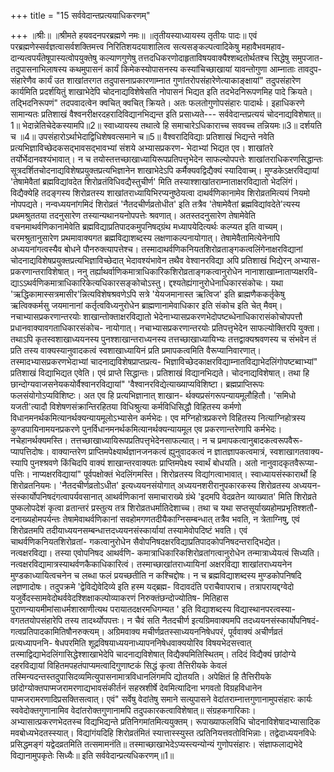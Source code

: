 +++
title = "15 सर्ववेदान्तप्रत्ययाधिकरणम्"

+++
॥श्रीः॥ ॥श्रीमते हयवदनपरब्रह्मणे नमः॥ ॥तृतीयस्याध्यायस्य तृतीयः पादः॥ एवं परब्रह्मणेस्सर्वज्ञत्वासर्वशक्तिमत्त्व निरितिशयदयाशालित्व सत्यसङ्कल्पत्वादिकेषु महावैभवमहाव- दान्यत्वपर्यंतेषूपास्यत्वोपयुक्तेषु कल्याणगुणेषु तत्तदधिकरणोदाहृताविषयवाक्यैश्शब्दतोर्थतश्च सिद्धेषु समुपजात- तदुपासनाभिलाषस्य कथमुपासनं कार्यं किमेकस्योपासनस्य कस्यांचिच्छाखायां यावन्तोगुणा आम्नाताः तावदुप- संहारेणैव कार्यं उत शाखांतरगत तदुपासनाप्रकारणाम्नात गुणांतरोपसंहारेणेत्याकाङ्क्षायां" तदुपसंहारेण कार्यमिति प्रदर्शयितुं शाखाभेदेपि चोदनाद्यविशेषेसति नोपासनं भिद्यत इति तदभेदनिरूपणमिह पादे क्रियते। तद्भिदनिरूपणं" तदपवादत्वेन क्वचित् क्वचित् क्रियते। अतः फलतोगुणोपसंहारः पादार्थः। इहाधिकरणे सामान्यतः प्रतिशाखं वैश्वनरीक्षरदहरादिविद्यानभिद्यन्त इति प्रसाध्यते--- सर्ववेदान्तप्रत्ययं चोदनाद्यविशेषात्॥1॥ भेदान्नेतिचेदेकस्यामपि॥2॥ स्वाध्यायस्य तथात्वे हि समाचारेऽधिकाराच्च सववच्च तन्नियमः॥3॥ दर्शयति च ॥4॥ उपसंहारोऽर्थाभेदाद्विधिशेषवत्समाने च॥5॥ वैश्वरादिविद्याः प्रतिशाखं भिद्यन्ते नवेति प्रत्यभिज्ञाविच्छेदकसद्भावसद्भावभ्यां संशये अभ्यासप्रकरण- भेदाभ्यां भिद्यत एव। शाखांतरे तर्योर्भेदानवश्यंभावात्। न च तयोस्तत्तच्छाखाध्यायिरूपप्रतिपत्तृभेदेन साफल्योपपत्तेः शाखांतराधिकरणसिद्धान्तः सूत्रदर्शितचोदनाद्यविशेषप्रयुक्तप्रत्यभिज्ञानेन शाखाभेदेऽपि कर्मैक्यवद्विद्यैक्यं स्यादिवाच्म्। मुण्डकेऽक्षरविद्यायां 'तेषामेवैतां ब्रह्मविद्यांवदेत शिरोव्रतंविधिवद्यैस्तुचीर्ण' मिति तस्याश्शाखांतराम्नाताक्षरविद्यातो भेदलिंगं। विद्यैक्येहि तदङ्गस्य शिरोव्रतस्य शाखांतराध्यायिभिरप्यनुष्ठेयत्वा दाथर्वणिकानामेव शिरोव्रतमित्ययं नियमो नोपपद्यते। नन्वध्ययनांगमिदं शिरोव्रतं 'नैतदचीर्णव्रतोधीत' इति तत्रैव 'तेषामेवैतां ब्रह्मविद्यांवदेते'त्यस्य प्रथमश्रुततया तदनुसारेण तस्यान्यथानयनोपपत्तेः श्रवणात्। अतस्तदनुसारेण तेषामेवेति वचनमाथर्वणिकानामेवेति ब्रह्मविद्याप्रतिपादकमुपनिषद्ग्रंथ मध्यापयेदित्यर्थः कल्प्यत इति वाच्यम्। चरमश्रुतानुसारेण प्रथमावाक्यगत ब्रह्मविद्याशब्दस्य लक्षणाकल्पनायोगात्। तेषामेवैतामित्येनेनापि अध्ययनांगत्वस्यैव बोधने पौनरुक्त्यापत्तेश्च। तस्मादाथर्वणिकनियतशिरोव्रताङ्गकत्वलिंगेनाक्षरविद्यानां चोदनाद्यविशेषप्रयुक्तप्रत्यभिज्ञाविच्छेदात् भेदावश्यंभावेन तथैव वेश्वानरविद्या अपि प्रतिशाखं भिद्येरन् अभ्यास- प्रकरणान्तराविशेषात्। ननु तर्ह्याथर्वाणिकमात्राधिकारिकशिरोव्रताङ्गकत्वानुरोधेन नानाशाखाम्नाताप्यक्षरवि- द्याऽऽथर्वणिकमात्राधिकारिकेत्यधिकारसङ्कोचोऽस्तु। द्दश्यतेह्यंगानुरोधेनाधिकारसंकोचः। यथा 'ऋद्धिकामास्सत्रमासीर'न्नित्यविशेषश्रवणेऽपि सत्रे 'येयजमानास्त ऋत्विज' इति ब्राह्मणैककर्तृकेषु ऋत्विक्कर्मसु जयमानानां कर्तृत्वविध्यनुरोधेन ब्राह्मणानामेवाधिकार इति संकोच इति चेत् मैवम्। नचाभ्यासप्रकरणान्तरयोः शाखान्तोक्ताक्षरविद्यातो भेदेनाभ्यासप्रकरणभेदोपष्टब्धेनाधिकारासंकोचोपपत्तौ प्रधानवाक्यावगताधिकारसंकोच- नायोगात्। नचाभ्यासप्रकरणान्तरयोः प्रतिपत्तृभेदेन साफल्योक्तिरपि युक्ता। तथाऽपि कृतस्वशाखाध्ययनस्य पुनश्शाखान्तराध्यनस्य तत्तच्छाखाध्यायिभ्यः तत्तद्वाक्यश्रवणस्य च संभवेन तं प्रति तस्य वाक्यस्यानुवादकत्वं स्वशाखाध्यायिनं प्रति प्रमापकत्वमिति वैरूप्यानिवारणात्। तस्मादभ्यासप्रकरणभेदाभ्यां चादनाद्यविशेषप्राप्तप्रत्य- भिज्ञाविच्छेदकाक्षरविद्याम्नातविद्याभेदलिंगोपष्टब्वाभ्यां" प्रतिशाखं विद्याभिद्यत एवेति। एवं प्राप्ते सिद्धान्तः। प्रतिशाखं विद्यानभिद्यते। चोदनाद्यविशेषात्। तथा हि छान्दोग्यवाजसनेयकयोर्वैश्वानरविद्यायां" 'वैश्वानरविद्येत्याख्याप्यविशिष्टा। ब्रह्मप्राप्तिरूपः फलसंयोगोऽप्यविशिष्टः। अत एव हि प्रत्यभिज्ञानात् शाखान- र्थक्यप्रसंगरूपन्यायमूलौहितौ। 'समिधो यजती'त्यादौ विशेषणसंक्रान्तिरहितया विधिश्रुत्या कर्मविधिसिद्धौ विहितस्य कर्मणो विधानमनर्थकमित्यानर्थक्यन्यायमूलोऽभ्यासेन कर्मभेदः। एव मग्निहोत्रप्रकरणे विहितस्य नित्याग्निहोत्रस्य कुण्डपायिनामयनप्रकरणे पुनर्विधानमनर्थकमित्यानर्थक्यन्यायमूल एव प्रकरणान्तरेणापि कर्मभेदः। नचेहानर्थक्यमस्ति। तत्तच्छाखाध्यायिरूपप्रतिपत्तृभेदेनसाफल्यात्। न च प्रमापकत्वानुबादकत्वरूपवैरू- प्यापत्तिदोषः। वाक्यान्तरेण प्राप्तिमपेक्ष्यार्थज्ञानजनकत्वं ह्युनुवादकत्वं न ज्ञातज्ञापकत्वमात्रं, स्वशाखागतवाक्य- स्यापि पुनश्श्रवणे किंचिदपि वाक्यं शाखान्तरवाक्यतः प्राप्तिमपेक्ष्य स्वार्थं बोधयति। अतो नानुवादकृतवैरूप्या- पत्तिः। नाप्यक्षरविद्यायां" पूर्वपक्षोक्तं भेदलिंगमस्ति। शिरोव्रतस्य विद्यांगत्वाभावात्। स्वाध्यायसंस्कारार्थो हि शिरोव्रतनियमः। 'नैतदचीर्णव्रतोऽधीत' इत्यध्ययनसंयोगात् अध्ययनशरीरानुपकारकस्य शिरोव्रतस्य अध्ययन- संस्कार्योपनिषदंगत्वापर्यवसानात् आथर्वणिकानां समाचाराख्ये ग्रंथे 'इदमपि वेदव्रतेन व्याख्यात' मिति शिरोव्रते पुष्कलोपदेशं कृत्वा व्रतान्तरं प्रस्तुत्य तत्र शिरोव्रतधर्मातिदेशाच्च। तथा च यथा सप्तसूर्याख्यहोमप्रभृतिश्शतौ- दनाख्यहोमपर्यन्तः तेषामेवाथर्वणिकानां सवहोमगणतदीयैकाग्निसम्बन्धात् तत्रैव भवति, न त्रेताग्निषु, एवं शिरोव्रतमपि तदीयाध्ययनसम्बन्धात्तदध्ययनसंस्कार्यायां तस्यामेवोपदिष्टं भवति। एवं चाथर्वणिकनियतशिरोव्रतां- गकत्वानुरोधेन सैवोपनिषदक्षरविद्याप्रतिपादकोपनिषदन्तराद्भिद्येत। नत्वक्षरविद्या। तस्या एवोपनिषद आथर्वणि- कमात्राधिकारिकशिरोव्रतांगत्वानुरोधेन तन्मात्राध्येयत्वं सिध्यति। नत्वक्षरविद्यामात्रस्याथर्वणकैकाधिकारित्वं। तस्माच्छाखांतराध्यायिनां अक्षरविद्या शाखांतराध्ययनेन मुण्डकाध्यायित्वचनेन च लब्धा फलं प्रयच्छतीति न कश्चिद्दोषः। न च ब्रह्मविद्याशब्दस्य मुण्डकोपनिषदि लज्ञणादोषः। तदुपक्रमे 'द्वेविद्येवेदिव्ये इति हस्म यद्ब्रह्म- विदावदंति पराचैवापराच। तत्रापरायद्दग्वेदो यजुर्वेदस्सामवेदोथर्ववेदश्शिक्षाकल्पोव्याकरणं निरुक्तंछन्दोज्योतिष- मितिहास पुराणन्यायमीमांसाधर्मशास्राणीत्यथ परायातदक्षरमधिगम्यत ' इति विद्याशब्दस्य विद्यास्थानपरत्वस्या- वगततयोपसंहारेपि तस्य तादर्थ्योपपत्तः। न चैवं सति नैतदचीर्ण इत्यग्रिमवाक्यमपि तदध्ययनसंस्कार्योपनिषदं- गत्वप्रतिपादकामितिषौनरुक्त्यम्। अग्रिमवाक्य मचीर्णव्रतस्साध्ययननिषेधपरं, पूर्ववाक्यं अचीर्णव्रतं प्रत्यध्यापननि- षेधपरमिति शूद्रविषयाध्ययनाध्यापननिषेधवाक्ययोरिव विषयभेदसत्त्वात् तस्माद्विद्याभेदलिंगासिद्धेश्शाखाभेदेपि चादनाद्यविशेषात् विद्यैक्यमितिस्थितम्। तदिदं विद्यैक्यं छांदोग्ये दहरविद्यायां विहितमपहतंपाप्यमत्वादिगुणाष्टकं सिद्धं कृत्वा तैत्तिरीयके केवलं तस्मिन्यदन्तस्तदुपासिदव्यमित्युपासनामात्रविधानलिंगमपि द्योतयति। अपेक्षितं हि तैत्तिरीयके छांदोग्योक्तपाप्मजरामरणाद्यभावसंकीर्तनं सहस्रशीर्षे देवमित्यादिना भगवतो विग्रहविधानेन पाप्मजरामरणादिप्रसक्तिसत्वात्। एवं" सर्वेषु वेदांतेषु समाने सत्युपासने वेदांतराम्नात्तगुणानामुपसंहारः कार्यः स्ववेदोक्तगुणानामिव वेदांतरोक्तगुणानामपि तदुपकारकत्वाविशेषात्॥ संग्रहकगारिकाः। अभ्यासात्प्रकरणभेदतस्च विद्यभिद्यन्ते प्रतिनिगमांतमित्ययुक्तम्। रूपाख्याफलविधि चोदनाविशेषादभ्यासादिक मवबोध्यभेदतस्स्यात्। विद्यांगंयदिहि शिरोव्रतंमितं स्यात्तास्स्युस्त त्प्रतिनियत्तवतोविभिन्नाः। तद्वेदाध्ययनविधेः प्रसिद्धमङ्गं यद्वेदव्रतमिति तत्समामनंति॥ तस्माच्छाखाभेदेऽप्यस्त्यन्योन्यं गुणोपसंहारः। संज्ञाफलाद्यभेदे विद्यानामुपकृतेः सिध्यैः॥ इति सर्ववेदान्प्रत्यधिकरणम्॥1॥